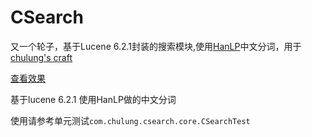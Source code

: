 # CSearch

又一个轮子，基于Lucene 6.2.1封装的搜索模块,使用[HanLP](https://github.com/hankcs/HanLP)中文分词，用于[chulung's craft](https://chulung.com)

[查看效果]( https://chulung.com/search#content )

基于lucene 6.2.1 使用HanLP做的中文分词

使用请参考单元测试```com.chulung.csearch.core.CSearchTest```

